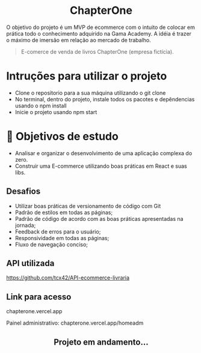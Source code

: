 <h1 align="center"> ChapterOne </h1>

O objetivo do projeto é um MVP de ecommerce com o
intuito de colocar em prática todo o conhecimento
adquirido na Gama Academy. A idéia é
trazer o máximo de imersão em relação ao mercado de
trabalho.

> E-comerce de venda de livros ChapterOne (empresa fictícia).

# Intruções para utilizar o projeto
- Clone o repositorio para a sua máquina utilizando o git clone 
- No terminal, dentro do projeto, instale todos os pacotes e depêndencias usando o npm install
- Inicie o projeto usando npm start

# 📁 Objetivos de estudo
- Analisar e organizar o desenvolvimento de uma aplicação complexa do zero.
- Construir uma E-commerce utilizando boas práticas em React e suas libs.

## Desafios
* Utilizar boas práticas de versionamento de código com Git
* Padrão de estilos em todas as páginas;
* Padrão de código de acordo com as boas práticas apresentadas na jornada;
* Feedback de erros para o usuário;
* Responsividade em todas as páginas;
* Fluxo de navegação conciso;

## API utilizada
https://github.com/tcx42/API-ecommerce-livraria

## Link para acesso
chapterone.vercel.app

Painel administrativo:
chapterone.vercel.app/homeadm


<h2 align="center"> Projeto em andamento... </h2>
